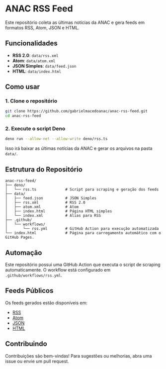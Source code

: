 # ANAC RSS Feed

Este repositório coleta as últimas notícias da ANAC e gera feeds em formatos RSS, Atom, JSON e HTML.

## Funcionalidades

- **RSS 2.0**: `data/rss.xml`
- **Atom**: `data/atom.xml`
- **JSON Simples**: `data/feed.json`
- **HTML**: `data/index.html`

## Como usar

### 1. Clone o repositório

```bash
git clone https://github.com/gabrielmacedoanac/anac-rss-feed.git
cd anac-rss-feed
```

### 2. Execute o script Deno

```bash
deno run --allow-net --allow-write deno/rss.ts
```

Isso irá baixar as últimas notícias da ANAC e gerar os arquivos na pasta `data/`.

## Estrutura do Repositório

```
anac-rss-feed/
├── deno/
│   └── rss.ts             # Script para scraping e geração dos feeds
├── data/
│   ├── feed.json          # JSON Simples
│   ├── rss.xml            # RSS 2.0
│   ├── atom.xml           # Atom
│   ├── index.html         # Página HTML simples
│   └── index.xml          # Alias para RSS
├── .github/
│   └── workflows/
│       └── rss.yml        # GitHub Action para execução automatizada
└── index.html             # Página para carregamento automático com o GitHub Pages.
```

## Automação

Este repositório possui uma GitHub Action que executa o script de scraping automaticamente. O workflow está configurado em `.github/workflows/rss.yml`.

## Feeds Públicos

Os feeds gerados estão disponíveis em:

- [RSS](https://gabrielmacedoanac.github.io/anac-rss-feed/data/rss.xml)
- [Atom](https://gabrielmacedoanac.github.io/anac-rss-feed/data/atom.xml)
- [JSON](https://gabrielmacedoanac.github.io/anac-rss-feed/data/feed.json)
- [HTML](https://gabrielmacedoanac.github.io/anac-rss-feed/data/index.html)

## Contribuindo

Contribuições são bem-vindas! Para sugestões ou melhorias, abra uma issue ou envie um pull request.
